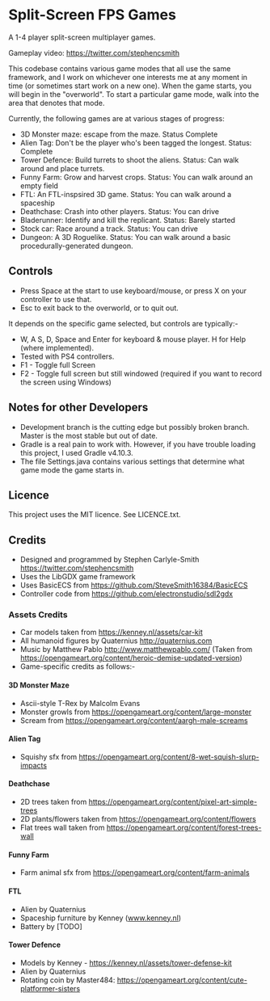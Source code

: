 # Split-Screen FPS Games
A 1-4 player split-screen multiplayer games.

Gameplay video: https://twitter.com/stephencsmith

This codebase contains various game modes that all use the same framework, and I work on whichever one interests me at any moment in time (or sometimes start work on a new one).  When the game starts, you will begin in the "overworld".  To start a particular game mode, walk into the area that denotes that mode. 

Currently, the following games are at various stages of progress:
* 3D Monster maze: escape from the maze.  Status Complete
* Alien Tag: Don't be the player who's been tagged the longest.  Status: Complete
* Tower Defence: Build turrets to shoot the aliens.  Status: Can walk around and place turrets.
* Funny Farm: Grow and harvest crops.  Status: You can walk around an empty field
* FTL: An FTL-inspsired 3D game.  Status: You can walk around a spaceship 
* Deathchase: Crash into other players.  Status: You can drive
* Bladerunner: Identify and kill the replicant.  Status: Barely started
* Stock car: Race around a track.  Status: You can drive
* Dungeon: A 3D Roguelike.  Status: You can walk around a basic procedurally-generated dungeon.


## Controls
* Press Space at the start to use keyboard/mouse, or press X on your controller to use that.
* Esc to exit back to the overworld, or to quit out.

It depends on the specific game selected, but controls are typically:-

* W, A S, D, Space and Enter for keyboard & mouse player.  H for Help (where implemented).
* Tested with PS4 controllers.
* F1 - Toggle full Screen
* F2 - Toggle full screen but still windowed (required if you want to record the screen using Windows)


## Notes for other Developers
* Development branch is the cutting edge but possibly broken branch.  Master is the most stable but out of date.
* Gradle is a real pain to work with.  However, if you have trouble loading this project, I used Gradle v4.10.3.
* The file Settings.java contains various settings that determine what game mode the game starts in.


## Licence
This project uses the MIT licence.  See LICENCE.txt.


## Credits
* Designed and programmed by Stephen Carlyle-Smith https://twitter.com/stephencsmith
* Uses the LibGDX game framework
* Uses BasicECS from https://github.com/SteveSmith16384/BasicECS
* Controller code from https://github.com/electronstudio/sdl2gdx


### Assets Credits
* Car models taken from https://kenney.nl/assets/car-kit
* All humanoid figures by Quaternius http://quaternius.com
* Music by Matthew Pablo http://www.matthewpablo.com/ (Taken from https://opengameart.org/content/heroic-demise-updated-version)
* Game-specific credits as follows:-


#### 3D Monster Maze
* Ascii-style T-Rex by Malcolm Evans
* Monster growls from https://opengameart.org/content/large-monster
* Scream from https://opengameart.org/content/aargh-male-screams

#### Alien Tag
* Squishy sfx from https://opengameart.org/content/8-wet-squish-slurp-impacts

#### Deathchase
* 2D trees taken from https://opengameart.org/content/pixel-art-simple-trees
* 2D plants/flowers taken from https://opengameart.org/content/flowers
* Flat trees wall taken from https://opengameart.org/content/forest-trees-wall

#### Funny Farm
* Farm animal sfx from https://opengameart.org/content/farm-animals

#### FTL
* Alien by Quaternius
* Spaceship furniture by Kenney (www.kenney.nl)
* Battery by [TODO]

#### Tower Defence
* Models by Kenney - https://kenney.nl/assets/tower-defense-kit
* Alien by Quaternius
* Rotating coin by Master484: https://opengameart.org/content/cute-platformer-sisters

